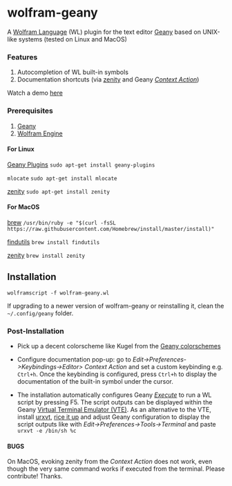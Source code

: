 
# wolfram-geany

A [Wolfram Language](https://en.wikipedia.org/wiki/Wolfram_Language) (WL) plugin for the text editor [Geany](https://www.geany.org/) based on UNIX-like systems (tested on Linux and MacOS)


### Features

1. Autocompletion of WL built-in symbols
2. Documentation shortcuts (via [zenity](https://en.wikipedia.org/wiki/Zenity) and Geany [_Context Action_](https://www.geany.org/manual/current/#context-actions))

Watch a demo [here](https://www.youtube.com/watch?v=-IqsqBloF6k)


### Prerequisites

1. [Geany](https://www.geany.org/Download/Releases)
2. [Wolfram Engine](https://www.wolfram.com/engine/)


#### For Linux 

[Geany Plugins](https://plugins.geany.org/)
  `sudo apt-get install geany-plugins`

`mlocate` 
  `sudo apt-get install mlocate`

[zenity](https://gitlab.gnome.org/GNOME/zenity)
  `sudo apt-get install zenity`

#### For MacOS

[brew](https://brew.sh/) 
  `/usr/bin/ruby -e "$(curl -fsSL https://raw.githubusercontent.com/Homebrew/install/master/install)"`

[findutils](http://macappstore.org/findutils/) 
  `brew install findutils`

[zenity](http://brewformulas.org/Zenity)
  `brew install zenity`


## Installation

`wolframscript -f wolfram-geany.wl`

If upgrading to a newer version of wolfram-geany or reinstalling it, clean the `~/.config/geany` folder.


### Post-Installation

- Pick up a decent colorscheme like Kugel from the [Geany colorschemes](https://github.com/codebrainz/geany-themes)

- Configure documentation pop-up: go to _Edit->Preferences->Keybindings->Editor> Context Action_ and set a custom keybinding e.g. `Ctrl+h`. Once the keybinding is configured, press `Ctrl+h` to display the documentation of the built-in symbol under the cursor.

- The installation automatically configures Geany [_Execute_](https://www.geany.org/manual/current/#execute) to run a WL script by pressing F5. The script outputs can be displayed within the Geany [Virtual Terminal Emulator (VTE)](https://www.geany.org/manual/current/#virtual-terminal-emulator-widget-vte). As an alternative to the VTE, install [urxvt](https://wiki.archlinux.org/index.php/rxvt-unicode), [rice it up](https://gist.github.com/ei-grad/3345657) and adjust Geany configuration to display the script outputs like with _Edit->Preferences->Tools->Terminal_ and paste `urxvt -e /bin/sh %c`  

#### BUGS

On MacOS, evoking zenity from the _Context Action_ does not work, even though the very same command works if executed from the terminal. Please contribute! Thanks. 
